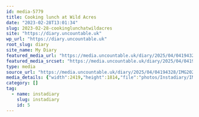 ```yaml
---
id: media-5779
title: Cooking lunch at Wild Acres
date: "2023-02-28T13:01:34"
slug: 2023-02-28-cookinglunchatwildacres
site: "https://diary.uncountable.uk"
wp_url: "https://diary.uncountable.uk"
root_slug: diary
site_name: My Diary
featured_media_url: "https://media.uncountable.uk/diary/2025/04/04194328/IMG20230228130134.webp"
featured_media_srcset: "https://media.uncountable.uk/diary/2025/04/04194328/IMG20230228130134-300x225.webp 300w, https://media.uncountable.uk/diary/2025/04/04194328/IMG20230228130134-1024x768.webp 1024w, https://media.uncountable.uk/diary/2025/04/04194328/IMG20230228130134-150x150.webp 150w, https://media.uncountable.uk/diary/2025/04/04194328/IMG20230228130134-640x480.webp 640w, https://media.uncountable.uk/diary/2025/04/04194328/IMG20230228130134.webp 2419w"
type: media
source_url: "https://media.uncountable.uk/diary/2025/04/04194328/IMG20230228130134.webp"
media_details: {"width":2419,"height":1814,"file":"photos/Instadiary/IMG20230228130134.webp","filesize":188872,"sizes":{"medium":{"file":"IMG20230228130134-300x225.webp","width":300,"height":225,"filesize":20434,"mime_type":"image/webp","source_url":"https://media.uncountable.uk/diary/2025/04/04194328/IMG20230228130134-300x225.webp"},"large":{"file":"IMG20230228130134-1024x768.webp","width":1024,"height":768,"filesize":130238,"mime_type":"image/webp","source_url":"https://media.uncountable.uk/diary/2025/04/04194328/IMG20230228130134-1024x768.webp"},"thumbnail":{"file":"IMG20230228130134-150x150.webp","width":150,"height":150,"filesize":7474,"mime_type":"image/webp","source_url":"https://media.uncountable.uk/diary/2025/04/04194328/IMG20230228130134-150x150.webp"},"mobwidth":{"file":"IMG20230228130134-640x480.webp","width":640,"height":480,"filesize":68958,"mime_type":"image/webp","source_url":"https://media.uncountable.uk/diary/2025/04/04194328/IMG20230228130134-640x480.webp"},"full":{"file":"IMG20230228130134.webp","width":2419,"height":1814,"mime_type":"image/webp","source_url":"https://media.uncountable.uk/diary/2025/04/04194328/IMG20230228130134.webp"}},"image_meta":{"aperture":"0","credit":"","camera":"","caption":"","created_timestamp":"0","copyright":"","focal_length":"0","iso":"0","shutter_speed":"0","title":"","orientation":"0","keywords":[]}}
category: []
tag:
  - name: instadiary
    slug: instadiary
    id: 5
---
```



